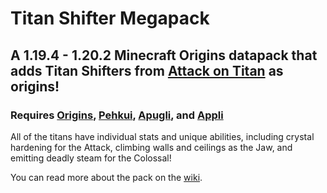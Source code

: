 # Titan Shifter Megapack
## A 1.19.4 - 1.20.2 Minecraft Origins datapack that adds Titan Shifters from [Attack on Titan](https://en.wikipedia.org/wiki/Attack_on_Titan) as origins!
### Requires [Origins](https://modrinth.com/mod/origins), [Pehkui](https://modrinth.com/mod/pehkui), [Apugli](https://modrinth.com/mod/apugli), and [Appli](https://modrinth.com/mod/appli)



All of the titans have individual stats and unique abilities, including crystal hardening for the Attack, climbing walls and ceilings as the Jaw, and emitting deadly steam for the Colossal!

You can read more about the pack on the [wiki](https://tsmp.readthedocs.io/en/latest/).
